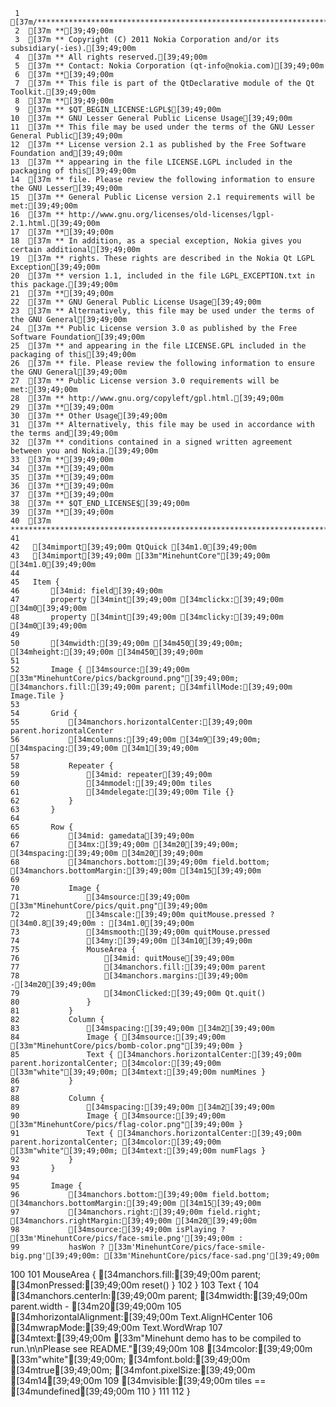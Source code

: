      1	 [37m/****************************************************************************[39;49;00m
     2	[37m **[39;49;00m
     3	[37m ** Copyright (C) 2011 Nokia Corporation and/or its subsidiary(-ies).[39;49;00m
     4	[37m ** All rights reserved.[39;49;00m
     5	[37m ** Contact: Nokia Corporation (qt-info@nokia.com)[39;49;00m
     6	[37m **[39;49;00m
     7	[37m ** This file is part of the QtDeclarative module of the Qt Toolkit.[39;49;00m
     8	[37m **[39;49;00m
     9	[37m ** $QT_BEGIN_LICENSE:LGPL$[39;49;00m
    10	[37m ** GNU Lesser General Public License Usage[39;49;00m
    11	[37m ** This file may be used under the terms of the GNU Lesser General Public[39;49;00m
    12	[37m ** License version 2.1 as published by the Free Software Foundation and[39;49;00m
    13	[37m ** appearing in the file LICENSE.LGPL included in the packaging of this[39;49;00m
    14	[37m ** file. Please review the following information to ensure the GNU Lesser[39;49;00m
    15	[37m ** General Public License version 2.1 requirements will be met:[39;49;00m
    16	[37m ** http://www.gnu.org/licenses/old-licenses/lgpl-2.1.html.[39;49;00m
    17	[37m **[39;49;00m
    18	[37m ** In addition, as a special exception, Nokia gives you certain additional[39;49;00m
    19	[37m ** rights. These rights are described in the Nokia Qt LGPL Exception[39;49;00m
    20	[37m ** version 1.1, included in the file LGPL_EXCEPTION.txt in this package.[39;49;00m
    21	[37m **[39;49;00m
    22	[37m ** GNU General Public License Usage[39;49;00m
    23	[37m ** Alternatively, this file may be used under the terms of the GNU General[39;49;00m
    24	[37m ** Public License version 3.0 as published by the Free Software Foundation[39;49;00m
    25	[37m ** and appearing in the file LICENSE.GPL included in the packaging of this[39;49;00m
    26	[37m ** file. Please review the following information to ensure the GNU General[39;49;00m
    27	[37m ** Public License version 3.0 requirements will be met:[39;49;00m
    28	[37m ** http://www.gnu.org/copyleft/gpl.html.[39;49;00m
    29	[37m **[39;49;00m
    30	[37m ** Other Usage[39;49;00m
    31	[37m ** Alternatively, this file may be used in accordance with the terms and[39;49;00m
    32	[37m ** conditions contained in a signed written agreement between you and Nokia.[39;49;00m
    33	[37m **[39;49;00m
    34	[37m **[39;49;00m
    35	[37m **[39;49;00m
    36	[37m **[39;49;00m
    37	[37m **[39;49;00m
    38	[37m ** $QT_END_LICENSE$[39;49;00m
    39	[37m **[39;49;00m
    40	[37m ****************************************************************************/[39;49;00m
    41
    42	 [34mimport[39;49;00m QtQuick [34m1.0[39;49;00m
    43	 [34mimport[39;49;00m [33m"MinehuntCore"[39;49;00m [34m1.0[39;49;00m
    44
    45	 Item {
    46	     [34mid: field[39;49;00m
    47	     property [34mint[39;49;00m [34mclickx:[39;49;00m [34m0[39;49;00m
    48	     property [34mint[39;49;00m [34mclicky:[39;49;00m [34m0[39;49;00m
    49
    50	     [34mwidth:[39;49;00m [34m450[39;49;00m; [34mheight:[39;49;00m [34m450[39;49;00m
    51
    52	     Image { [34msource:[39;49;00m [33m"MinehuntCore/pics/background.png"[39;49;00m; [34manchors.fill:[39;49;00m parent; [34mfillMode:[39;49;00m Image.Tile }
    53
    54	     Grid {
    55	         [34manchors.horizontalCenter:[39;49;00m parent.horizontalCenter
    56	         [34mcolumns:[39;49;00m [34m9[39;49;00m; [34mspacing:[39;49;00m [34m1[39;49;00m
    57
    58	         Repeater {
    59	             [34mid: repeater[39;49;00m
    60	             [34mmodel:[39;49;00m tiles
    61	             [34mdelegate:[39;49;00m Tile {}
    62	         }
    63	     }
    64
    65	     Row {
    66	         [34mid: gamedata[39;49;00m
    67	         [34mx:[39;49;00m [34m20[39;49;00m; [34mspacing:[39;49;00m [34m20[39;49;00m
    68	         [34manchors.bottom:[39;49;00m field.bottom; [34manchors.bottomMargin:[39;49;00m [34m15[39;49;00m
    69
    70	         Image {
    71	             [34msource:[39;49;00m [33m"MinehuntCore/pics/quit.png"[39;49;00m
    72	             [34mscale:[39;49;00m quitMouse.pressed ? [34m0.8[39;49;00m : [34m1.0[39;49;00m
    73	             [34msmooth:[39;49;00m quitMouse.pressed
    74	             [34my:[39;49;00m [34m10[39;49;00m
    75	             MouseArea {
    76	                 [34mid: quitMouse[39;49;00m
    77	                 [34manchors.fill:[39;49;00m parent
    78	                 [34manchors.margins:[39;49;00m -[34m20[39;49;00m
    79	                 [34monClicked:[39;49;00m Qt.quit()
    80	             }
    81	         }
    82	         Column {
    83	             [34mspacing:[39;49;00m [34m2[39;49;00m
    84	             Image { [34msource:[39;49;00m [33m"MinehuntCore/pics/bomb-color.png"[39;49;00m }
    85	             Text { [34manchors.horizontalCenter:[39;49;00m parent.horizontalCenter; [34mcolor:[39;49;00m [33m"white"[39;49;00m; [34mtext:[39;49;00m numMines }
    86	         }
    87
    88	         Column {
    89	             [34mspacing:[39;49;00m [34m2[39;49;00m
    90	             Image { [34msource:[39;49;00m [33m"MinehuntCore/pics/flag-color.png"[39;49;00m }
    91	             Text { [34manchors.horizontalCenter:[39;49;00m parent.horizontalCenter; [34mcolor:[39;49;00m [33m"white"[39;49;00m; [34mtext:[39;49;00m numFlags }
    92	         }
    93	     }
    94
    95	     Image {
    96	         [34manchors.bottom:[39;49;00m field.bottom; [34manchors.bottomMargin:[39;49;00m [34m15[39;49;00m
    97	         [34manchors.right:[39;49;00m field.right; [34manchors.rightMargin:[39;49;00m [34m20[39;49;00m
    98	         [34msource:[39;49;00m isPlaying ? [33m'MinehuntCore/pics/face-smile.png'[39;49;00m :
    99	         hasWon ? [33m'MinehuntCore/pics/face-smile-big.png'[39;49;00m: [33m'MinehuntCore/pics/face-sad.png'[39;49;00m
   100
   101	         MouseArea { [34manchors.fill:[39;49;00m parent; [34monPressed:[39;49;00m reset() }
   102	     }
   103	     Text {
   104	         [34manchors.centerIn:[39;49;00m parent; [34mwidth:[39;49;00m parent.width - [34m20[39;49;00m
   105	         [34mhorizontalAlignment:[39;49;00m Text.AlignHCenter
   106	         [34mwrapMode:[39;49;00m Text.WordWrap
   107	         [34mtext:[39;49;00m [33m"Minehunt demo has to be compiled to run.\n\nPlease see README."[39;49;00m
   108	         [34mcolor:[39;49;00m [33m"white"[39;49;00m; [34mfont.bold:[39;49;00m [34mtrue[39;49;00m; [34mfont.pixelSize:[39;49;00m [34m14[39;49;00m
   109	         [34mvisible:[39;49;00m tiles == [34mundefined[39;49;00m
   110	     }
   111
   112	 }
